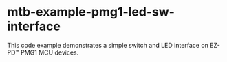 # mtb-example-pmg1-led-sw-interface
This code example demonstrates a simple switch and LED interface on EZ-PD™ PMG1 MCU devices.
